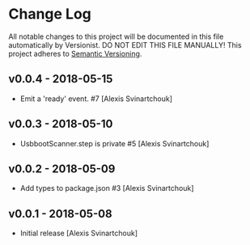# Change Log

All notable changes to this project will be documented in this file
automatically by Versionist. DO NOT EDIT THIS FILE MANUALLY!
This project adheres to [Semantic Versioning](http://semver.org/).

## v0.0.4 - 2018-05-15

* Emit a 'ready' event. #7 [Alexis Svinartchouk]

## v0.0.3 - 2018-05-10

* UsbbootScanner.step is private #5 [Alexis Svinartchouk]

## v0.0.2 - 2018-05-09

* Add types to package.json #3 [Alexis Svinartchouk]

## v0.0.1 - 2018-05-08

* Initial release [Alexis Svinartchouk]
